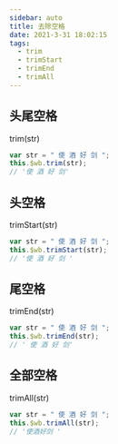 ```yaml
---
sidebar: auto
title: 去除空格
date: 2021-3-31 18:02:15
tags:
  - trim
  - trimStart
  - trimEnd
  - trimAll
---
```

## 头尾空格

trim(str)

```javascript
var str = " 使 酒 好 剑 ";
this.$wb.trim(str);
// '使 酒 好 剑'
```

## 头空格

trimStart(str)

```javascript
var str = " 使 酒 好 剑 ";
this.$wb.trimStart(str);
// '使 酒 好 剑 '
```

## 尾空格

trimEnd(str)

```javascript
var str = " 使 酒 好 剑 ";
this.$wb.trimEnd(str);
// ' 使 酒 好 剑'
```

## 全部空格

trimAll(str)

```javascript
var str = " 使 酒 好 剑 ";
this.$wb.trimAll(str);
// '使酒好剑 '
```
